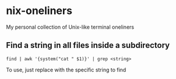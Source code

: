 # nix-oneliners
My personal collection of Unix-like terminal oneliners


## Find a string in all files inside a subdirectory
```
find | awk '{system("cat " $1)}' | grep <string>
```
To use, just replace <string> with the specific string to find
